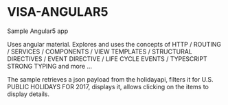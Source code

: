 # VISA-ANGULAR5
Sample Angular5 app

Uses angular material. Explores and uses the concepts of HTTP / ROUTING / SERVICES / COMPONENTS / VIEW TEMPLATES / STRUCTURAL DIRECTIVES / EVENT DIRECTIVE / LIFE CYCLE EVENTS / TYPESCRIPT STRONG TYPING and more ...

The sample retrieves a json payload from the holidayapi, filters it for U.S. PUBLIC HOLIDAYS FOR 2017, displays it, allows clicking on the items to display details.
